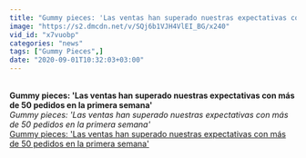 ```yaml
---
title: "Gummy pieces: 'Las ventas han superado nuestras expectativas con ma\u0301s de 50 pedidos en la primera semana'"
image: "https://s2.dmcdn.net/v/SQj6b1VJH4VlEI_BG/x240"
vid_id: "x7vuobp"
categories: "news"
tags: ["Gummy Pieces",]
date: "2020-09-01T10:32:03+03:00"
---
```

<br><b>Gummy pieces: 'Las ventas han superado nuestras expectativas con más de 50 pedidos en la primera semana'</b><br> <i>Gummy pieces: 'Las ventas han superado nuestras expectativas con más de 50 pedidos en la primera semana'</i><br> <u>Gummy pieces: 'Las ventas han superado nuestras expectativas con más de 50 pedidos en la primera semana'</u>
